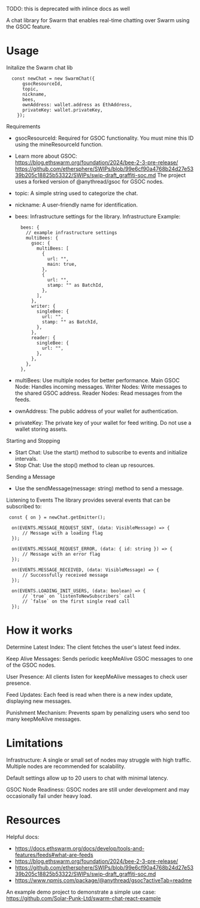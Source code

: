 TODO: this is deprecated with inlince docs as well

A chat library for Swarm that enables real-time chatting over Swarm using the GSOC feature.

# Usage

Initalize the Swarm chat lib

```
  const newChat = new SwarmChat({
      gsocResourceId,
      topic,
      nickname,
      bees,
      ownAddress: wallet.address as EthAddress,
      privateKey: wallet.privateKey,
    });
```

Requirements

- gsocResourceId: Required for GSOC functionality. You must mine this ID using the mineResourceId function.
- Learn more about GSOC:
  https://blog.ethswarm.org/foundation/2024/bee-2-3-pre-release/
  https://github.com/ethersphere/SWIPs/blob/99e6cf90a4768b24d27e5339b205c18825b53322/SWIPs/swip-draft_graffiti-soc.md
  The project uses a forked version of @anythread/gsoc for GSOC nodes.

- topic: A simple string used to categorize the chat.
- nickname: A user-friendly name for identification.
- bees: Infrastructure settings for the library.
  Infrastructure Example:
  ```
    bees: {
      // example infrastructure settings
      multiBees: {
        gsoc: {
          multiBees: [
            {
              url: "",
              main: true,
            },
            {
              url: "",
              stamp: "" as BatchId,
            },
          ],
        },
        writer: {
          singleBee: {
            url: "",
            stamp: "" as BatchId,
          },
        },
        reader: {
          singleBee: {
            url: "",
          },
        },
      },
    },
  ```
- multiBees: Use multiple nodes for better performance.
  Main GSOC Node: Handles incoming messages.
  Writer Nodes: Write messages to the shared GSOC address.
  Reader Nodes: Read messages from the feeds.

- ownAddress: The public address of your wallet for authentication.
- privateKey: The private key of your wallet for feed writing. Do not use a wallet storing assets.

Starting and Stopping

- Start Chat: Use the start() method to subscribe to events and initialize intervals.
- Stop Chat: Use the stop() method to clean up resources.

Sending a Message

- Use the sendMessage(message: string) method to send a message.

Listening to Events
The library provides several events that can be subscribed to:

```
 const { on } = newChat.getEmitter();

  on(EVENTS.MESSAGE_REQUEST_SENT, (data: VisibleMessage) => {
      // Message with a loading flag
  });

  on(EVENTS.MESSAGE_REQUEST_ERROR, (data: { id: string }) => {
      // Message with an error flag
  });

  on(EVENTS.MESSAGE_RECEIVED, (data: VisibleMessage) => {
      // Successfully received message
  });

  on(EVENTS.LOADING_INIT_USERS, (data: boolean) => {
      // `true` on `listenToNewSubscribers` call
      // `false` on the first single read call
  });
```

# How it works

Determine Latest Index: The client fetches the user's latest feed index.

Keep Alive Messages: Sends periodic keepMeAlive GSOC messages to one of the GSOC nodes.

User Presence: All clients listen for keepMeAlive messages to check user presence.

Feed Updates: Each feed is read when there is a new index update, displaying new messages.

Punishment Mechanism: Prevents spam by penalizing users who send too many keepMeAlive messages.

# Limitations

Infrastructure: A single or small set of nodes may struggle with high traffic. Multiple nodes are recommended for scalability.

Default settings allow up to 20 users to chat with minimal latency.

GSOC Node Readiness: GSOC nodes are still under development and may occasionally fail under heavy load.

# Resources

Helpful docs:

- https://docs.ethswarm.org/docs/develop/tools-and-features/feeds#what-are-feeds
- https://blog.ethswarm.org/foundation/2024/bee-2-3-pre-release/
- https://github.com/ethersphere/SWIPs/blob/99e6cf90a4768b24d27e5339b205c18825b53322/SWIPs/swip-draft_graffiti-soc.md
- https://www.npmjs.com/package/@anythread/gsoc?activeTab=readme

An example demo project to demonstrate a simple use case:
https://github.com/Solar-Punk-Ltd/swarm-chat-react-example
